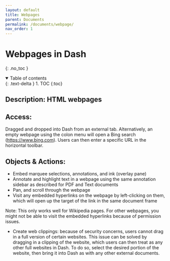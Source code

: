 ```yaml
---
layout: default
title: Webpages
parent: Documents
permalink: /documents/webpage/
nav_order: 1
---
```


# Webpages in Dash
{: .no_toc }

<details open markdown="block">
  <summary>
    Table of contents
  </summary>
  {: .text-delta }
1. TOC
{:toc}
</details>

## Description: HTML webpages 
## Access: 
Dragged and dropped into Dash from an external tab. Alternatively, an empty webpage using the colon menu will open a Bing search (https://www.bing.com). Users can then enter a specific URL in the horizontal toolbar. 
## Objects & Actions:
- Embed marquee selections, annotations, and ink (overlay pane) 
- Annotate and highlight text in a webpage using the same annotation sidebar as described for PDF and Text documents
- Pan, and scroll through the webpage
- Visit any embedded hyperlinks on the webpage by left-clicking on them, which will open up the target of the link in the same document frame

Note: This only works well for Wikipedia pages. For other webpages, you might not be able to visit the embedded hyperlinks because of permission issues. 

- Create web clippings: because of security concerns, users cannot drag in a full version of certain websites. This issue can be solved by dragging in a clipping of the website, which users can then treat as any other full websites in Dash. To do so, select the desired portion of the website, then bring it into Dash as with any other external documents. 
